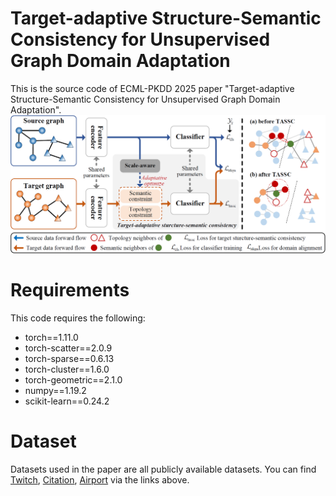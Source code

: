 # Target-adaptive Structure-Semantic Consistency for Unsupervised Graph Domain Adaptation
This is the source code of ECML-PKDD 2025 paper "Target-adaptive Structure-Semantic Consistency for Unsupervised Graph Domain Adaptation".
![image](./pipline.png) 

# Requirements
This code requires the following:
* torch==1.11.0
* torch-scatter==2.0.9
* torch-sparse==0.6.13
* torch-cluster==1.6.0
* torch-geometric==2.1.0
* numpy==1.19.2
* scikit-learn==0.24.2

# Dataset
Datasets used in the paper are all publicly available datasets. You can find
[Twitch](https://github.com/benedekrozemberczki/datasets#twitch-social-networks),
[Citation](https://github.com/yuntaodu/ASN/tree/main/data),
[Airport](https://drive.google.com/drive/folders/1zlluWoeukD33ZxwaTRQi3jCdD0qC-I2j)
via the links above.  
